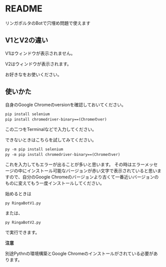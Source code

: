 # README
リンガポルタのBotで穴埋め問題で使えます

## V1とV2の違い

V1はウィンドウが表示されません。

V2はウィンドウが表示されます。


お好きなをお使いください。

## 使いかた

自身のGoogle Chromeのversionを確認しておいてください。
```
pip install selenium
pip install chromedriver-binary==(Chromeのver)
```
この二つをTerminalなどで入力してください。

できないときはこちらを試してみてください。
```
py -m pip install selenium
py -m pip install chromedriver-binary==(Chromeのver)
```
これを入力してもエラーが出ることが多いと思います。
その時はエラーメッセージの中にインストール可能なバージョンが赤い文字で表示されていると思いますので、自分のGoogle Chromeのバージョンより古くて一番近いバージョンのものに変えてもう一度インストールしてください。

始めるときは
```
py RingaBotV1.py
```

または、
```
py RingaBotV2.py
```
で実行できます。

**注意**

別途Pythnの環境構築とGoogle Chromeのインストールがされている必要があります。
